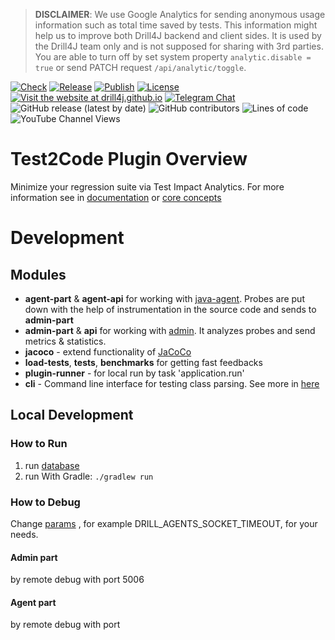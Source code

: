 > **DISCLAIMER**: We use Google Analytics for sending anonymous usage information such as total time saved by tests.
> This information might help us to improve both Drill4J backend and client sides. It is used by the
> Drill4J team only and is not supposed for sharing with 3rd parties.
> You are able to turn off by set system property `analytic.disable = true` or send PATCH request `/api/analytic/toggle`.

[![Check](https://github.com/Drill4J/test2code-plugin/actions/workflows/check.yml/badge.svg)](https://github.com/Drill4J/test2code-plugin/actions/workflows/check.yml)
[![Release](https://github.com/Drill4J/test2code-plugin/actions/workflows/release.yml/badge.svg)](https://github.com/Drill4J/test2code-plugin/actions/workflows/release.yml)
[![Publish](https://github.com/Drill4J/test2code-plugin/actions/workflows/publish.yml/badge.svg)](https://github.com/Drill4J/test2code-plugin/actions/workflows/publish.yml)
[![License](https://img.shields.io/github/license/Drill4J/test2code-plugin)](LICENSE)
[![Visit the website at drill4j.github.io](https://img.shields.io/badge/visit-website-green.svg?logo=firefox)](https://drill4j.github.io/)
[![Telegram Chat](https://img.shields.io/badge/Chat%20on-Telegram-brightgreen.svg)](https://t.me/drill4j)
![GitHub release (latest by date)](https://img.shields.io/github/v/release/Drill4J/test2code-plugin)
![GitHub contributors](https://img.shields.io/github/contributors/Drill4J/test2code-plugin)
![Lines of code](https://img.shields.io/tokei/lines/github/Drill4J/test2code-plugin)
![YouTube Channel Views](https://img.shields.io/youtube/channel/views/UCJtegUnUHr0bO6icF1CYjKw?style=social)

# Test2Code Plugin Overview

Minimize your regression suite via Test Impact Analytics.
For more information see in [documentation](https://drill4j.github.io/) or [core concepts](https://drill4j.github.io/docs/core-concepts)

# Development
## Modules

- **agent-part** & **agent-api** for working with [java-agent](https://github.com/Drill4J/java-agent).
  Probes are put down with the help of instrumentation in the source code and sends to **admin-part**
- **admin-part** & **api** for working with [admin](https://github.com/Drill4J/admin). 
  It analyzes probes and send metrics & statistics.
- **jacoco** - extend functionality of [JaCoCo](https://www.jacoco.org/jacoco/trunk/index.html)
- **load-tests**, **tests**, **benchmarks** for getting fast feedbacks
- **plugin-runner** - for local run by task 'application.run' 
- **cli** - Command line interface for testing class parsing. See more in [here](cli/README.md)
## Local Development

### How to Run

1. run [database](https://github.com/Drill4J/admin#database)
2. run With Gradle:
`./gradlew run`

### How to Debug

Change [params](https://drill4j.github.io/docs/configuration/launch-parameters)
, for example DRILL_AGENTS_SOCKET_TIMEOUT, for your needs.

#### Admin part

by remote debug with port 5006

#### Agent part

by remote debug with port 
